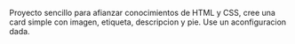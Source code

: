 Proyecto sencillo para afianzar conocimientos de HTML y CSS, cree una card simple con imagen, etiqueta, descripcion y  pie.
Use un aconfiguracion dada.
